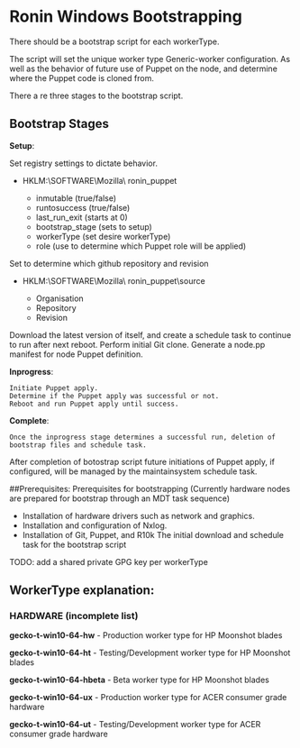 # Ronin Windows Bootstrapping

There should be a bootstrap script for each workerType.

The script will set the unique worker type Generic-worker configuration. As well as the behavior of future use of Puppet on the node, and determine where the Puppet code is cloned from.

There a re three stages to the bootstrap script.

## Bootstrap Stages

**Setup**:

Set registry settings  to dictate behavior.

   * HKLM:\SOFTWARE\Mozilla\ ronin_puppet

     - inmutable (true/false)
     - runtosuccess  (true/false)
     - last_run_exit  (starts at 0)
     - bootstrap_stage  (sets to setup)
     - workerType  (set desire workerType)
     - role  (use to determine which Puppet role will be applied)

Set to determine which github repository and revision

   * HKLM:\SOFTWARE\Mozilla\ ronin_puppet\source

     - Organisation
     - Repository
     - Revision

Download the latest version of itself, and  create a schedule task to continue to run after next reboot.
    Perform initial Git clone.
    Generate a node.pp manifest for node Puppet definition.

**Inprogress**:

    Initiate Puppet apply.
    Determine if the Puppet apply was successful or not.
    Reboot and run Puppet apply until success.

**Complete**:

    Once the inprogress stage determines a successful run, deletion of bootstrap files and schedule task.

After completion of botostrap script future initiations of Puppet apply, if configured,  will be managed by the maintainsystem schedule task.

##Prerequisites:
Prerequisites for bootstrapping (Currently hardware nodes are prepared for bootstrap through an MDT task sequence)

* Installation of hardware drivers such as network and graphics.
* Installation and configuration of Nxlog.
* Installation of Git, Puppet, and R10k
The initial download and schedule task for the bootstrap script

TODO: add a shared private GPG key per workerType



## WorkerType explanation:
### HARDWARE (incomplete list)
**gecko-t-win10-64-hw**  - Production worker type for HP Moonshot blades

**gecko-t-win10-64-ht**    - Testing/Development worker type for HP Moonshot blades

**gecko-t-win10-64-hbeta**    - Beta worker type for HP Moonshot blades

**gecko-t-win10-64-ux**    -  Production worker type for ACER consumer grade hardware

**gecko-t-win10-64-ut**    -  Testing/Development worker type for ACER consumer grade hardware

